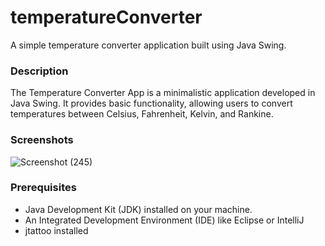 # temperatureConverter

A simple temperature converter application built using Java Swing.

### Description

The Temperature Converter App is a minimalistic application developed in Java Swing. It provides basic functionality, allowing users to convert temperatures between Celsius, Fahrenheit, Kelvin, and Rankine.

### Screenshots
![Screenshot (245)](https://github.com/nikmasi/temperatureConverter/assets/138830925/8d5c3d72-d1ba-47ca-a3ac-f5552a214aa2)

### Prerequisites
- Java Development Kit (JDK) installed on your machine.
- An Integrated Development Environment (IDE) like Eclipse or IntelliJ
- jtattoo installed
